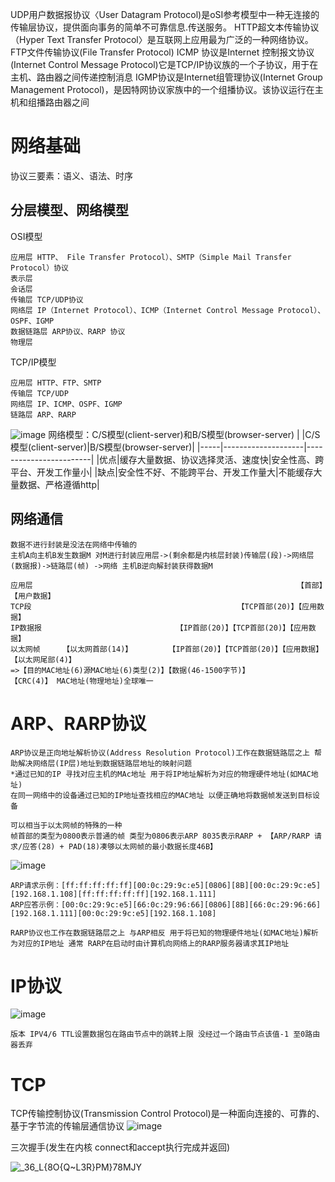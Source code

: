 UDP用户数据报协议〈User Datagram Protocol)是oSI参考模型中一种无连接的传输层协议，提供面向事务的简单不可靠信息.传送服务。
HTTP超文本传输协议（Hyper Text Transfer Protocol〉是互联网上应用最为广泛的一种网络协议。FTP文件传输协议(File Transfer Protocol)
ICMP 协议是Internet 控制报文协议(Internet Control Message Protocol)它是TCP/IP协议族的一个子协议，用于在主机、路由器之间传递控制消息
IGMP协议是Internet组管理协议(Internet Group Management Protocol)，是因特网协议家族中的一个组播协议。该协议运行在主机和组播路由器之间
# 网络基础
协议三要素：语义、语法、时序

## 分层模型、网络模型
OSI模型
```
应用层 HTTP、 File Transfer Protocol）、SMTP（Simple Mail Transfer Protocol）协议
表示层
会话层
传输层 TCP/UDP协议
网络层 IP（Internet Protocol）、ICMP（Internet Control Message Protocol）、OSPF、IGMP
数据链路层 ARP协议、RARP 协议
物理层
```
TCP/IP模型
```
应用层 HTTP、FTP、SMTP
传输层 TCP/UDP
网络层 IP、ICMP、OSPF、IGMP
链路层 ARP、RARP
```
![image](https://github.com/Amaz1ngJR/Technology/assets/83129567/8a74bda2-d811-4e3f-9d3a-32b4fa0bf16e)
网络模型：C/S模型(client-server)和B/S模型(browser-server)
|    |C/S模型(client-server)|B/S模型(browser-server)|
|-----|--------------------|------------------------|
|优点|缓存大量数据、协议选择灵活、速度快|安全性高、跨平台、开发工作量小|
|缺点|安全性不好、不能跨平台、开发工作量大|不能缓存大量数据、严格遵循http|
## 网络通信
```
数据不进行封装是没法在网络中传输的
主机A向主机B发生数据M 对M进行封装应用层->(剩余都是内核层封装)传输层(段)->网络层(数据报)->链路层(帧) ->网络 主机B逆向解封装获得数据M
```
```
应用层                                                           【首部】【用户数据】
TCP段                                              【TCP首部(20)】【应用数据】
IP数据报                              【IP首部(20)】【TCP首部(20)】【应用数据】
以太网帧     【以太网首部(14)】        【IP首部(20)】【TCP首部(20)】【应用数据】【以太网尾部(4)】
=>【目的MAC地址(6)源MAC地址(6)类型(2)】【数据(46-1500字节)】                   【CRC(4)】 MAC地址(物理地址)全球唯一
```
# ARP、RARP协议
```
ARP协议是正向地址解析协议(Address Resolution Protocol)工作在数据链路层之上 帮助解决网络层(IP层)地址到数据链路层地址的映射问题
*通过已知的IP 寻找对应主机的MAc地址 用于将IP地址解析为对应的物理硬件地址(如MAC地址)
在同一网络中的设备通过已知的IP地址查找相应的MAC地址 以便正确地将数据帧发送到目标设备
```
```
可以相当于以太网帧的特殊的一种
帧首部的类型为0800表示普通的帧 类型为0806表示ARP 8035表示RARP + 【ARP/RARP 请求/应答(28) + PAD(18)凑够以太网帧的最小数据长度46B】
```
![image](https://github.com/Amaz1ngJR/Technology/assets/83129567/5c31c69a-a7ab-448d-afff-82d0f3ac80f1)
```
ARP请求示例：[ff:ff:ff:ff:ff][00:0c:29:9c:e5][0806][8B][00:0c:29:9c:e5][192.168.1.108][ff:ff:ff:ff:ff][192.168.1.111]
ARP应答示例：[00:0c:29:9c:e5][66:0c:29:96:66][0806][8B][66:0c:29:96:66][192.168.1.111][00:0c:29:9c:e5][192.168.1.108]
```
```
RARP协议也工作在数据链路层之上 与ARP相反 用于将已知的物理硬件地址(如MAC地址)解析为对应的IP地址 通常 RARP在启动时由计算机向网络上的RARP服务器请求其IP地址
```

# IP协议
![image](https://github.com/Amaz1ngJR/Technology/assets/83129567/2d9bfb90-c911-4732-9239-895b27917f18)
```
版本 IPV4/6 TTL设置数据包在路由节点中的跳转上限 没经过一个路由节点该值-1 至0路由器丢弃
```
# TCP
TCP传输控制协议(Transmission Control Protocol)是一种面向连接的、可靠的、基于字节流的传输层通信协议
![image](https://github.com/Amaz1ngJR/Technology/assets/83129567/53269520-051d-478b-a58e-0ec962c6a0ba)

三次握手(发生在内核 connect和accept执行完成并返回)

![_36_L{8O{Q~L3R}PM}78MJY](https://github.com/Amaz1ngJR/Technology/assets/83129567/4bc5b57f-4c9d-4912-aedb-832a46be77fa)
